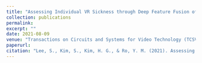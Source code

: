 ```yaml
---
title: "Assessing Individual VR Sickness through Deep Feature Fusion of VR Video and Physiological Response"
collection: publications
permalink:
excerpt: ""
date: 2021-08-09
venue: "Transactions on Circuits and Systems for Video Technology (TCSVT)"
paperurl: 
citation: "Lee, S., Kim, S., Kim, H. G., & Ro, Y. M. (2021). Assessing Individual VR Sickness through Deep Feature Fusion of VR Video and Physiological Response. IEEE Transactions on Circuits and Systems for Video Technology."
---
```

